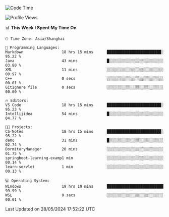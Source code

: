 <!--START_SECTION:waka-->
![Code Time](http://img.shields.io/badge/Code%20Time-1%2C723%20hrs%2058%20mins-blue)

![Profile Views](http://img.shields.io/badge/Profile%20Views-1-blue)

📊 **This Week I Spent My Time On** 

```text
🕑︎ Time Zone: Asia/Shanghai

💬 Programming Languages: 
Markdown                 18 hrs 15 mins      ████████████████████████░   95.22 % 
Java                     43 mins             █░░░░░░░░░░░░░░░░░░░░░░░░   03.80 % 
XML                      11 mins             ░░░░░░░░░░░░░░░░░░░░░░░░░   00.97 % 
C++                      0 secs              ░░░░░░░░░░░░░░░░░░░░░░░░░   00.01 % 
GitIgnore file           0 secs              ░░░░░░░░░░░░░░░░░░░░░░░░░   00.00 % 

🔥 Editors: 
VS Code                  18 hrs 15 mins      ████████████████████████░   95.23 % 
Intellijidea             54 mins             █░░░░░░░░░░░░░░░░░░░░░░░░   04.77 % 

🐱‍💻 Projects: 
CS-Notes                 18 hrs 15 mins      ████████████████████████░   95.22 % 
demo                     31 mins             █░░░░░░░░░░░░░░░░░░░░░░░░   02.74 % 
DormitoryManager         20 mins             ░░░░░░░░░░░░░░░░░░░░░░░░░   01.75 % 
springboot-learning-examp1 min               ░░░░░░░░░░░░░░░░░░░░░░░░░   00.14 % 
learn-servlet            1 min               ░░░░░░░░░░░░░░░░░░░░░░░░░   00.13 % 

💻 Operating System: 
Windows                  19 hrs 10 mins      █████████████████████████   99.99 % 
WSL                      0 secs              ░░░░░░░░░░░░░░░░░░░░░░░░░   00.01 % 
```


 Last Updated on 28/05/2024 17:52:22 UTC
<!--END_SECTION:waka-->